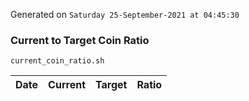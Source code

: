 Generated on `Saturday 25-September-2021 at 04:45:30`

### Current to Target Coin Ratio
`current_coin_ratio.sh`

Date|Current|Target|Ratio
---|---|---|---
